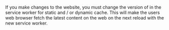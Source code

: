 If you make changes to the website, you must change the version of in the service worker for static and / or dynamic cache. This will make the users web browser fetch the latest content on the web on the next reload with the new service worker.